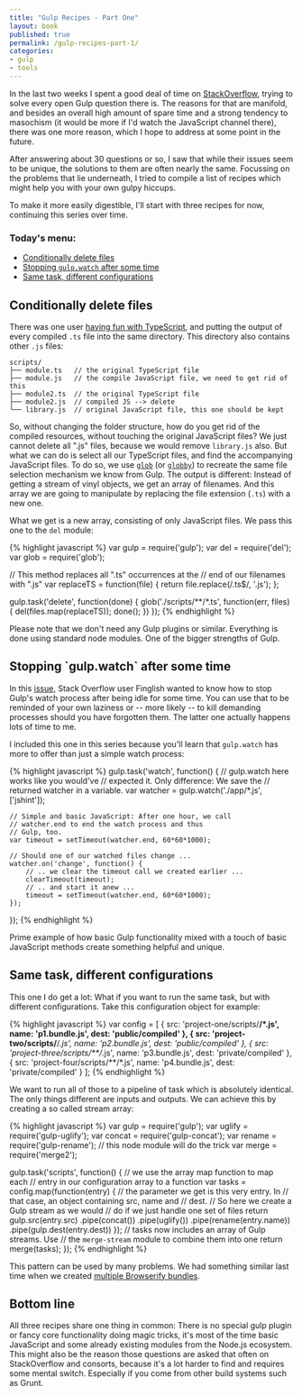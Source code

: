 ```yaml
---
title: "Gulp Recipes - Part One"
layout: book
published: true
permalink: /gulp-recipes-part-1/
categories:
- gulp
- tools
---
```


In the last two weeks I spent a good deal of time on [StackOverflow](http://stackoverflow.com/questions/tagged/gulp), trying to solve every open Gulp question there is. The reasons for that are manifold, and besides an overall high amount of spare time and a strong tendency to masochism (it would be more if I'd watch the JavaScript channel there), there was one more reason, which I hope to address at some point in the future.

After answering about 30 questions or so, I saw that while their issues seem to be unique, the solutions to them are often nearly the same. Focussing on the problems that lie underneath, I tried to compile a list of recipes which might help you with your own gulpy hiccups.

To make it more easily digestible, I'll start with three recipes for now, continuing this series over time.

### Today's menu:

* [Conditionally delete files](#conditionally-delete-files)
* [Stopping `gulp.watch` after some time](#stopping-the-watch-process-after-some-time)
* [Same task, different configurations](#same-task-different-configurations)

<h2 id="conditionally-delete-files">Conditionally delete files</h2>

There was one user [having fun with TypeScript](http://stackoverflow.com/questions/29267041/how-to-conditionally-delete-generated-javascript-files/), and putting the output of every compiled `.ts` file into the same directory. This directory also contains other `.js` files:

```
scripts/
├── module.ts   // the original TypeScript file
├── module.js   // the compile JavaScript file, we need to get rid of this
├── module2.ts  // the original TypeScript file
├── module2.js  // compiled JS --> delete
└── library.js  // original JavaScript file, this one should be kept
```

So, without changing the folder structure, how do you get rid of the compiled resources, without touching the original JavaScript files? We just cannot delete all ".js" files, because we would remove `library.js` also. But what we can do is select all our TypeScript files, and find the accompanying JavaScript files. To do so, we use [`glob`](https://www.npmjs.com/package/glob) (or [`globby`](https://www.npmjs.com/package/globby)) to recreate the same file selection mechanism we know from Gulp. The output is different: Instead of getting a stream of vinyl objects, we get an array of filenames. And this array we are going to manipulate by replacing the file extension (`.ts`) with a new one.

What we get is a new array, consisting of only JavaScript files. We pass this one to the `del` module:

{% highlight javascript %}
var gulp = require('gulp');
var del = require('del');
var glob = require('glob');

// This method replaces all ".ts" occurrences at the
// end of our filenames with ".js"
var replaceTS = function(file) {
    return file.replace(/.ts$/, '.js');
};

gulp.task('delete', function(done) {
    glob('./scripts/**/*.ts', function(err, files) {
        del(files.map(replaceTS));
        done();
    })
});
{% endhighlight %}

Please note that we don't need any Gulp plugins or similar. Everything is done using standard node modules. One of the bigger strengths of Gulp.

<h2 id="stopping-the-watch-process-after-some-time">Stopping `gulp.watch` after some time</h2>

In this [issue](http://stackoverflow.com/questions/29268054/how-to-timeout-gulp-watch-if-inactive/), Stack Overflow user Finglish wanted to know how to stop Gulp's watch process after being idle for some time. You can use that to be reminded of your own laziness or -- more likely -- to kill demanding processes should you have forgotten them. The latter one actually happens lots of time to me.

I included this one in this series because you'll learn that `gulp.watch` has more to offer than just a simple watch process:

{% highlight javascript %}
gulp.task('watch', function() {
	// gulp.watch here works like you would've
	// expected it. Only difference: We save the
	// returned watcher in a variable.
    var watcher = gulp.watch('./app/*.js', ['jshint']);

    // Simple and basic JavaScript: After one hour, we call
    // watcher.end to end the watch process and thus
    // Gulp, too.
    var timeout = setTimeout(watcher.end, 60*60*1000);

	// Should one of our watched files change ...
    watcher.on('change', function() {
    	// .. we clear the timeout call we created earlier ...
        clearTimeout(timeout);
        // .. and start it anew ...
        timeout = setTimeout(watcher.end, 60*60*1000);
    });
});
{% endhighlight %}

Prime example of how basic Gulp functionality mixed with a touch of basic JavaScript methods create something helpful and unique.

<h2 id="same-task-different-configurations">Same task, different configurations</h2>

This one I do get a lot: What if you want to run the same task, but with different configurations. Take this configuration object for example:

{% highlight javascript %}
var config = [
	{
		src: 'project-one/scripts/**/*.js',
		name: 'p1.bundle.js',
		dest: 'public/compiled'
	},
	{
		src: 'project-two/scripts/**/*.js',
		name: 'p2.bundle.js',
		dest: 'public/compiled'
	},
	{
		src: 'project-three/scripts/**/*.js',
		name: 'p3.bundle.js',
		dest: 'private/compiled'
	},
	{
		src: 'project-four/scripts/**/*.js',
		name: 'p4.bundle.js',
		dest: 'private/compiled'
	}
];
{% endhighlight %}

We want to run all of those to a pipeline of task which is absolutely identical. The only things different are inputs and outputs. We can achieve this by creating a so called stream array:


{% highlight javascript %}
var gulp   = require('gulp');
var uglify = require('gulp-uglify');
var concat = require('gulp-concat');
var rename = require('gulp-rename');
// this node module will do the trick
var merge  = require('merge2');

gulp.task('scripts', function() {
	// we use the array map function to map each
	// entry in our configuration array to a function
	var tasks = config.map(function(entry) {
		// the parameter we get is this very entry. In
		// that case, an object containing src, name and
		// dest.
		// So here we create a Gulp stream as we would
		// do if we just handle one set of files
		return gulp.src(entry.src)
			.pipe(concat())
			.pipe(uglify())
			.pipe(rename(entry.name))
			.pipe(gulp.dest(entry.dest))
	});
	// tasks now includes an array of Gulp streams. Use
	// the `merge-stream` module to combine them into one
	return merge(tasks);
});
{% endhighlight %}

This pattern can be used by many problems. We had something similar last time when we created [multiple Browserify bundles](/gulp-browserify-multiple-bundles/).

## Bottom line

All three recipes share one thing in common: There is no special gulp plugin or fancy core functionality doing magic tricks, it's most of the time basic JavaScript and some already existing modules from the Node.js ecosystem. This might also be the reason those questions are asked that often on StackOverflow and consorts, because it's a lot harder to find and requires some mental switch. Especially if you come from other build systems such as Grunt.
